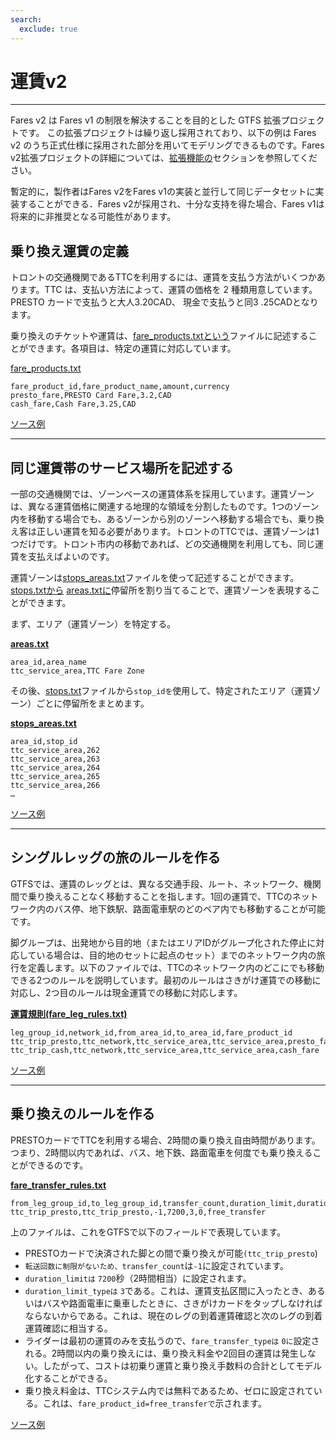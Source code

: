 ```yaml
---
search:
  exclude: true
---
```


# 運賃v2

<hr>

Fares v2 は Fares v1 の制限を解決することを目的とした GTFS 拡張プロジェクトです。 この拡張プロジェクトは繰り返し採用されており、以下の例は Fares v2 のうち正式仕様に採用された部分を用いてモデリングできるものです。Fares v2拡張プロジェクトの詳細については、[拡張機能の](../../../extensions)セクションを参照してください。

暫定的に，製作者はFares v2をFares v1の実装と並行して同じデータセットに実装することができる．Fares v2が採用され、十分な支持を得た場合、Fares v1は将来的に非推奨となる可能性があります。

## 乗り換え運賃の定義

トロントの交通機関であるTTCを利用するには、運賃を支払う方法がいくつかあります。TTC は、支払い方法によって、運賃の価格を 2 種類用意しています。PRESTO カードで支払うと大人3.20CAD、 現金で支払うと同3 .25CADとなります。

乗り換えのチケットや運賃は、[fare_products.txtという](../../reference/#fare_productstxt)ファイルに記述することができます。各項目は、特定の運賃に対応しています。

[fare_products.txt](../../reference/#fare_productstxt)

    fare_product_id,fare_product_name,amount,currency
    presto_fare,PRESTO Card Fare,3.2,CAD
    cash_fare,Cash Fare,3.25,CAD

[ソース例](https://www.ttc.ca/Fares-and-passes)

<hr>

## 同じ運賃帯のサービス場所を記述する

一部の交通機関では、ゾーンベースの運賃体系を採用しています。運賃ゾーンは、異なる運賃価格に関連する地理的な領域を分割したものです。1つのゾーン内を移動する場合でも、あるゾーンから別のゾーンへ移動する場合でも、乗り換え客は正しい運賃を知る必要があります。トロントのTTCでは、運賃ゾーンは1つだけです。トロント市内の移動であれば、どの交通機関を利用しても、同じ運賃を支払えばよいのです。

運賃ゾーンは[stops_areas.txt](../../reference/#stops_areastxt)ファイルを使って記述することができます。[stops.txtから](../../reference/#stopstxt) [areas.txtに](../../reference/#areastxt)停留所を割り当てることで、運賃ゾーンを表現することができます。

まず、エリア（運賃ゾーン）を特定する。

[**areas.txt**](../../reference/#areastxt)

    area_id,area_name
    ttc_service_area,TTC Fare Zone

その後、[stops.txt](../../reference/#stopstxt)ファイルから`stop_idを`使用して、特定されたエリア（運賃ゾーン）ごとに停留所をまとめます。

[**stops_areas.txt**](../../reference/#stops_areastxt)

    area_id,stop_id
    ttc_service_area,262
    ttc_service_area,263
    ttc_service_area,264
    ttc_service_area,265
    ttc_service_area,266
    …

[ソース例](http://opendata.toronto.ca/toronto.transit.commission/ttc-routes-and-schedules/OpenData_TTC_Schedules.zip)

<hr>

## シングルレッグの旅のルールを作る

GTFSでは、運賃のレッグとは、異なる交通手段、ルート、ネットワーク、機関間で乗り換えることなく移動することを指します。1回の運賃で、TTCのネットワーク内のバス停、地下鉄駅、路面電車駅のどのペア内でも移動することが可能です。

脚グループは、出発地から目的地（またはエリアIDがグループ化された停止に対応している場合は、目的地のセットに起点のセット）までのネットワーク内の旅行を定義します。以下のファイルでは、TTCのネットワーク内のどこにでも移動できる2つのルールを説明しています。最初のルールはさきがけ運賃での移動に対応し、2つ目のルールは現金運賃での移動に対応します。

[**運賃規則(fare_leg_rules.txt)**](../../reference/#fare_leg_rulestxt)

    leg_group_id,network_id,from_area_id,to_area_id,fare_product_id
    ttc_trip_presto,ttc_network,ttc_service_area,ttc_service_area,presto_fare
    ttc_trip_cash,ttc_network,ttc_service_area,ttc_service_area,cash_fare

[ソース例](https://www.ttc.ca/Fares-and-passes)

<hr>

## 乗り換えのルールを作る

PRESTOカードでTTCを利用する場合、2時間の乗り換え自由時間があります。つまり、2時間以内であれば、バス、地下鉄、路面電車を何度でも乗り換えることができるのです。

[**fare_transfer_rules.txt**](../../reference/#fare_transfer_rulestxt)

    from_leg_group_id,to_leg_group_id,transfer_count,duration_limit,duration_limit_type,fare_transfer_type,fare_product_id
    ttc_trip_presto,ttc_trip_presto,-1,7200,3,0,free_transfer

上のファイルは、これをGTFSで以下のフィールドで表現しています。

- PRESTOカードで決済された脚との間で乗り換えが可能`(ttc_trip_presto`)
- `転送回数に制限がないため、transfer_count`は`-1`に設定されています。
- `duration_limitは` `7200`秒（2時間相当）に設定されます。
- `duration_limit_typeは` `3`である。これは、運賃支払区間に入ったとき、あるいはバスや路面電車に乗車したときに、さきがけカードをタップしなければならないからである。これは、現在のレグの到着運賃確認と次のレグの到着運賃確認に相当する。
- ライダーは最初の運賃のみを支払うので、`fare_transfer_typeは` `0に`設定される。2時間以内の乗り換えには、乗り換え料金や2回目の運賃は発生しない。したがって、コストは初乗り運賃と乗り換え手数料の合計としてモデル化することができる。
- 乗り換え料金は、TTCシステム内では無料であるため、ゼロに設定されている。これは、`fare_product_id=free_transferで`示されます。

[ソース例](https://www.ttc.ca/Fares-and-passes/PRESTO-on-the-TTC/Two-hour-transfer)
